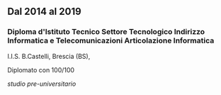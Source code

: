 
## Dal 2014 al 2019

### Diploma d'Istituto Tecnico Settore Tecnologico Indirizzo Informatica e Telecomunicazioni Articolazione Informatica

I.I.S. B.Castelli, Brescia (BS), 

Diplomato con 100/100

*studio pre-universitario*